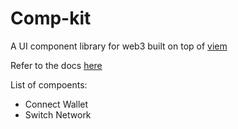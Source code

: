 # Comp-kit

A UI component library for web3 built on top of [viem](https://viem.sh/)

Refer to the docs [here](https://nazeehs-org.gitbook.io/comp-kit/)

List of compoents:
- Connect Wallet
- Switch Network

